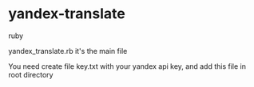 yandex-translate
================

ruby

yandex_translate.rb it's the main file

You need create file key.txt with your yandex api key, and add this file in root directory
